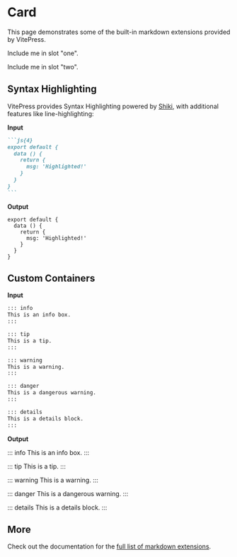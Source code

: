 # Card

This page demonstrates some of the built-in markdown extensions provided by VitePress.

<!-- This content will not appear in the rendered Markdown -->
<script setup>
import { ref } from 'vue'
import './card';

const count = ref(0)
</script>
<div class="p-8 bg-gradient-to-b from-indigo-50 to-transparent rounded-2xl">
  <ui-card>
    <p slot="one">Include me in slot "one".</p>
    <p slot="two">Include me in slot "two".</p>
  </ui-card>
</div>

## Syntax Highlighting

VitePress provides Syntax Highlighting powered by [Shiki](https://github.com/shikijs/shiki), with additional features like line-highlighting:

**Input**

````md
```js{4}
export default {
  data () {
    return {
      msg: 'Highlighted!'
    }
  }
}
```
````

**Output**

```js{4}
export default {
  data () {
    return {
      msg: 'Highlighted!'
    }
  }
}
```

## Custom Containers

**Input**

```md
::: info
This is an info box.
:::

::: tip
This is a tip.
:::

::: warning
This is a warning.
:::

::: danger
This is a dangerous warning.
:::

::: details
This is a details block.
:::
```

**Output**

::: info
This is an info box.
:::

::: tip
This is a tip.
:::

::: warning
This is a warning.
:::

::: danger
This is a dangerous warning.
:::

::: details
This is a details block.
:::

## More

Check out the documentation for the [full list of markdown extensions](https://vitepress.dev/guide/markdown).
